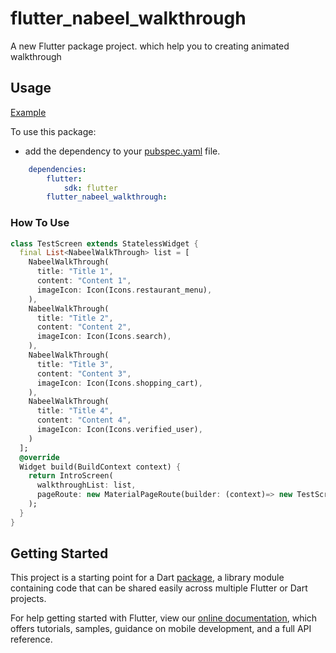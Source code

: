# flutter_nabeel_walkthrough

A new Flutter package project. which help you to creating animated walkthrough 

## Usage

[Example](https://github.com/nabeel-khanjee/flutter_nabeel_walkthrough/blob/main/example/example.dart)

To use this package:

* add the dependency to your [pubspec.yaml](https://github.com/nabeel-khanjee/flutter_nabeel_walkthrough/blob/main/pubspec.yaml) file. 

```yaml
    dependencies:
        flutter:
            sdk: flutter
        flutter_nabeel_walkthrough:
```

###  How To Use

```dart
class TestScreen extends StatelessWidget {
  final List<NabeelWalkThrough> list = [
    NabeelWalkThrough(
      title: "Title 1",
      content: "Content 1",
      imageIcon: Icon(Icons.restaurant_menu),
    ),
    NabeelWalkThrough(
      title: "Title 2",
      content: "Content 2",
      imageIcon: Icon(Icons.search),
    ),
    NabeelWalkThrough(
      title: "Title 3",
      content: "Content 3",
      imageIcon: Icon(Icons.shopping_cart),
    ),
    NabeelWalkThrough(
      title: "Title 4",
      content: "Content 4",
      imageIcon: Icon(Icons.verified_user),
    )
  ];
  @override
  Widget build(BuildContext context) {
    return IntroScreen(
      walkthroughList: list,
      pageRoute: new MaterialPageRoute(builder: (context)=> new TestScreen()),
    );
  }
}

```

## Getting Started

This project is a starting point for a Dart
[package](https://flutter.dev/developing-packages/),
a library module containing code that can be shared easily across
multiple Flutter or Dart projects.

For help getting started with Flutter, view our 
[online documentation](https://flutter.dev/docs), which offers tutorials, 
samples, guidance on mobile development, and a full API reference.
